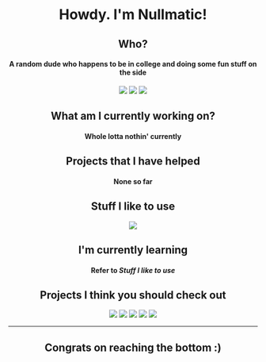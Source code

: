 <h1 align="center">Howdy. I'm Nullmatic!</h1>
<h2 align="center">Who?</h2>
<h4 align="center">A random dude who happens to be in college and doing some fun stuff on the side</h3>

<div align="center">
    <a href="https://mastodon.online/@nullmatic"><img src="https://img.shields.io/badge/my_mastodon-6364FF?style=for-the-badge&logo=mastodon&logoColor=white"></a>
    <a href="https://twitter.com/nullmatic"><img src="https://img.shields.io/badge/my_twitter-1DA1F2?style=for-the-badge&logo=twitter&logoColor=white"></a>
    <a href="https://rvlt.gg/jjQDP73K"><img src="https://img.shields.io/badge/find_me_on_revolt-ee4453?style=for-the-badge&logo=revolt&logoColor=white"></a>
</div>

<h2 align="center">What am I currently working on?</h2>
<h4 align="center">Whole lotta nothin' currently</h4>

<h2 align="center">Projects that I have helped</h2>
<h4 align="center">None so far</h4>

<h2 align="center">Stuff I like to use</h2>

<div align="center">
    <a href="https://skillicons.dev">
        <img src="https://skillicons.dev/icons?i=c,django,nginx,linux,gitlab,git,godot,idea,mongodb,ts,rust">
    </a>
</div>

<h2 align="center">I'm currently learning</h2>
<h4 align="center">Refer to <i>Stuff I like to use</i></h4>

<h2 align="center">Projects I think you should check out</h2>

<div align="center">
    <a href="https://github.com/gluon-framework/gluon"><img src="https://github-readme-stats.vercel.app/api/pin/?username=gluon-framework&repo=gluon"></a>
    <a href="https://github.com/hyprwm/Hyprland"><img src="https://github-readme-stats.vercel.app/api/pin/?username=hyprwm&repo=hyprland"></a>
    <a href="https://github.com/hyprwm/Hypr"><img src="https://github-readme-stats.vercel.app/api/pin/?username=hyprwm&repo=hypr"></a>
    <a href="https://github.com/SpacingBat3/WebCord"><img src="https://github-readme-stats.vercel.app/api/pin/?username=SpacingBat3&repo=webcord"></a>
    <a href="https://github.com/revoltchat/revolt"><img src="https://github-readme-stats.vercel.app/api/pin/?username=revoltchat&repo=revolt"></a>
</div>

<hr>

<h2 align="center">Congrats on reaching the bottom :)</h2>
